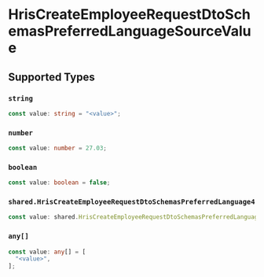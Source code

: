 # HrisCreateEmployeeRequestDtoSchemasPreferredLanguageSourceValue


## Supported Types

### `string`

```typescript
const value: string = "<value>";
```

### `number`

```typescript
const value: number = 27.03;
```

### `boolean`

```typescript
const value: boolean = false;
```

### `shared.HrisCreateEmployeeRequestDtoSchemasPreferredLanguage4`

```typescript
const value: shared.HrisCreateEmployeeRequestDtoSchemasPreferredLanguage4 = {};
```

### `any[]`

```typescript
const value: any[] = [
  "<value>",
];
```

